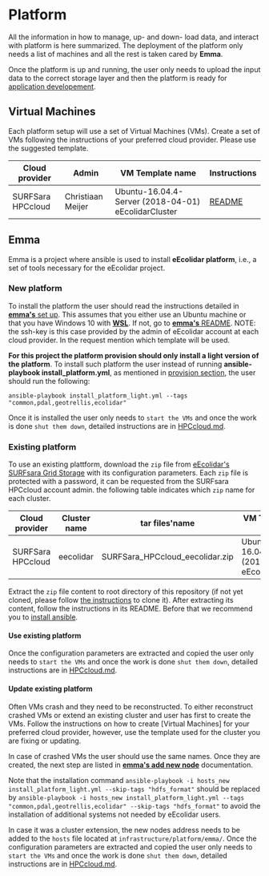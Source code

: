 # Platform

All the information in how to manage, up- and down- load data, and interact with platform is here summarized. The deployment of the platform only needs a list of machines and all the rest is taken cared by **Emma**.

Once the platform is up and running, the user only needs to upload the input data to the correct storage layer and then the platform is ready for [application developement](../applications).

## Virtual Machines
Each platform setup will use a set of Virtual Machines (VMs). Create a set of VMs following the instructions of your preferred cloud provider. Please use the suggested template.

Cloud provider | Admin | VM Template name | Instructions
--- | --- | --- | ---
SURFSara HPCcloud | Christiaan Meijer | Ubuntu-16.04.4-Server (2018-04-01) eEcolidarCluster | [README](https://github.com/eEcoLiDAR/infrastructure/blob/master/platform/SURFSaraHPCcloud.md)

## Emma
Emma is a project where ansible is used to install **eEcolidar platform**, i.e., a set of tools necessary for the eEcolidar project.

### New platform
To install the platform the user should read the instructions detailed in [**emma's** set up](https://github.com/nlesc-sherlock/emma/blob/master/README.md#setup-environment). This assumes that you either use an Ubuntu machine or that you have Windows 10 with [**WSL**](https://msdn.microsoft.com/en-us/commandline/wsl/install_guide). If not, go to [**emma's** README](https://github.com/nlesc-sherlock/emma/blob/master/README.md). NOTE: the ssh-key is this case provided by the admin of eEcolidar account at each cloud provider. In the request mention which template will be used.

**For this project the platform provision should only install a light version of the platform**. To install such platform the user instead of running **ansible-playbook install_platform.yml**, as mentioned in [provision section](https://github.com/nlesc-sherlock/emma/blob/eEcoLiDAR/ansible.md#provision), the user should run the following:
```
ansible-playbook install_platform_light.yml --tags "common,pdal,geotrellis,ecolidar"
```

Once it is installed the user only needs to `start the VMs` and once the work is done `shut them down`, detailed instructions are in [HPCcloud.md](https://github.com/eEcoLiDAR/infrastructure/blob/master/platform/HPCcloud.md).


### Existing platform
To use an existing plattform, download the `zip` file from [eEcolidar's SURFsara Grid Storage](https://webdav.grid.surfsara.nl/pnfs/grid.sara.nl/data/projects.nl/eecolidar/01_Work/SURFSara_HPCcloud_Clusters/) with its configuration parameters. Each `zip` file is protected with a password, it can be requested from the SURFsara HPCcloud account admin. the following table indicates which `zip` name for each cluster.

Cloud provider | Cluster name | tar files'name | VM Template's used
--- | --- | --- | ---
SURFSara HPCcloud | eecolidar | SURFSara_HPCcloud_eecolidar.zip | Ubuntu-16.04.4-Server (2018-04-01) eEcolidarCluster

Extract the `zip` file content to root directory of this repository (if not yet cloned, please follow [the instructions](https://github.com/eEcoLiDAR/infrastructure#infrastructure) to clone it). After extracting its content, follow the instructions in its README. Before that we recommend you to [install ansible](https://github.com/nlesc-sherlock/emma/blob/master/ansible.md#install-ansible).

#### Use existing platform
Once the configuration parameters are extracted and copied the user only needs to `start the VMs` and once the work is done `shut them down`, detailed instructions are in [HPCcloud.md](https://github.com/eEcoLiDAR/infrastructure/blob/master/platform/HPCcloud.md).

#### Update existing platform
Often VMs crash and they need to be reconstructed. To either reconstruct crashed VMs or extend an existing cluster and user has first to create the VMs. Follow the instructions on how to create [Virtual Machines] for your preferred cloud provider, however, use the template used for the cluster you are fixing or updating.

In case of crashed VMs the user should use the same names. Once they are created, the next step are listed in [**emma's add new node**](https://github.com/nlesc-sherlock/emma/blob/master/ansible.md#extend-an-existing-platform) documentation.

Note that the installation command `ansible-playbook -i hosts_new install_platform_light.yml --skip-tags "hdfs_format"` should be replaced by `ansible-playbook -i hosts_new install_platform_light.yml --tags "common,pdal,geotrellis,ecolidar" --skip-tags "hdfs_format"` to avoid the installation of additional systems not needed by eEcolidar users.

In case it was a cluster extension, the new nodes address needs to be added to the `hosts` file located at `infrastructure/platform/emma/`. Once the configuration parameters are extracted and copied the user only needs to `start the VMs` and once the work is done `shut them down`, detailed instructions are in [HPCcloud.md](https://github.com/eEcoLiDAR/infrastructure/blob/master/platform/HPCcloud.md).

